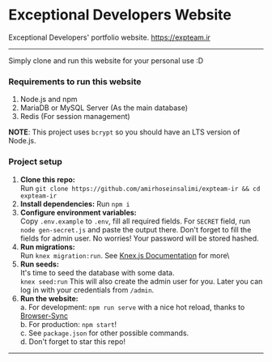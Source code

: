 # Exceptional Developers Website

Exceptional Developers' portfolio website. https://expteam.ir

---

Simply clone and run this website for your personal use :D

### Requirements to run this website
1. Node.js and npm
2. MariaDB or MySQL Server (As the main database)
3. Redis (For session management)

**NOTE**: This project uses `bcrypt` so you should have an LTS version of Node.js.

### Project setup

1. **Clone this repo:**\
Run `git clone https://github.com/amirhoseinsalimi/expteam-ir && cd expteam-ir`
2. **Install dependencies:**
Run `npm i`
3. **Configure environment variables:**\
Copy `.env.example` to `.env`, fill all required fields. For `SECRET` field, run `node gen-secret.js` and paste the output there. Don't forget to fill the fields for admin user. No worries! Your password will be stored hashed.
4. **Run migrations:**\
Run `knex migration:run`. See [Knex.js Documentation](https://www.npmjs.com/package/knex) for more\ 
5. **Run seeds:**\
It's time to seed the database with some data.\
`knex seed:run`
This will also create the admin user for you. Later you can log in with your credentials from `/admin`.
6. **Run the website:**\
a. For development: `npm run serve` with a nice hot reload, thanks to [Browser-Sync](https://www.npmjs.com/package/browser-sync) \
b. For production: `npm start`!\
c. See `package.json` for other possible commands. \
d. Don't forget to star this repo!

 ---
